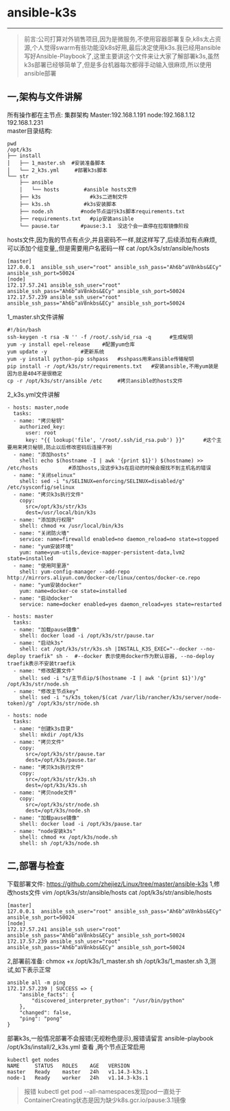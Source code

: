 # ansible-k3s
--------------------- 
>前言:公司打算对外销售项目,因为是微服务,不使用容器部署复杂,k8s太占资源,个人觉得swarm有些功能没k8s好用,最后决定使用k3s.我已经用ansible写好Ansible-Playbook了,这里主要讲这个文件来让大家了解部署k3s,虽然k3s部署已经够简单了,但是多台机器每次都得手动输入很麻烦,所以使用ansible部署
## 一,架构与文件讲解
所有操作都在主节点:
集群架构
Master:192.168.1.191   node:192.168.1.12 192.168.1.231  
master目录结构:  
```
pwd  
/opt/k3s  
├── install  
│   ├── 1_master.sh  #安装准备脚本  
│   └── 2_k3s.yml     #部署k3s脚本  
└── str  
    ├── ansible  
    │   └── hosts        #ansible hosts文件  
    ├── k3s                #k3s二进制文件  
    ├── k3s.sh           #k3s安装脚本  
    ├── node.sh         #node节点运行k3s脚本requirements.txt  
    ├── requirements.txt   #pip安装ansible  
    └── pause.tar       #pause:3.1  没这个会一直停在拉取镜像阶段  
```
hosts文件,因为我的节点有点少,并且密码不一样,就这样写了,后续添加有点麻烦,可以添加个组变量,,但是需要用户名密码一样
cat /opt/k3s/str/ansible/hosts
```
[master]
127.0.0.1  ansible_ssh_user="root" ansible_ssh_pass="Ah6b^aV8nkbs&ECy" ansible_ssh_port=50024
[node]
172.17.57.241 ansible_ssh_user="root" ansible_ssh_pass="Ah6b^aV8nkbs&ECy" ansible_ssh_port=50024
172.17.57.239 ansible_ssh_user="root" ansible_ssh_pass="Ah6b^aV8nkbs&ECy" ansible_ssh_port=50024
```
1_master.sh文件讲解
```
#!/bin/bash
ssh-keygen -t rsa -N '' -f /root/.ssh/id_rsa -q      #生成秘钥
yum -y install epel-release    #配置yum仓库
yum update -y           #更新系统       
yum -y install python-pip sshpass   #sshpass用来ansible传输秘钥
pip install -r /opt/k3s/str/requirements.txt   #安装ansible,不用yum装是因为总是404不是很稳定
cp -r /opt/k3s/str/ansible /etc     #拷贝ansible的hosts文件
```
2_k3s.yml文件讲解
```
- hosts: master,node        
  tasks:
  - name: "拷贝秘钥"
    authorized_key:
      user: root
      key: "{{ lookup('file', '/root/.ssh/id_rsa.pub') }}"      #这个主要用来拷贝秘钥,防止以后修改密码后连接不到
  - name: "添加hosts"
    shell: echo $(hostname -I | awk '{print $1}') $(hostname) >> /etc/hosts          #添加hosts,没这步k3s在启动的时候会报找不到主机名的错误
  - name: "关闭selinux"
    shell: sed -i "s/SELINUX=enforcing/SELINUX=disabled/g" /etc/sysconfig/selinux
  - name: "拷贝k3s执行文件"
    copy:
      src=/opt/k3s/str/k3s
      dest=/usr/local/bin/k3s
  - name: "添加执行权限"
    shell: chmod +x /usr/local/bin/k3s
  - name: "关闭防火墙"
    service: name=firewalld enabled=no daemon_reload=no state=stopped
  - name: "yum安装环境"
    yum: name=yum-utils,device-mapper-persistent-data,lvm2 state=installed
  - name: "使用阿里源"
    shell: yum-config-manager --add-repo http://mirrors.aliyun.com/docker-ce/linux/centos/docker-ce.repo
  - name: "yum安装docker"
    yum: name=docker-ce state=installed
  - name: "启动docker"
    service: name=docker enabled=yes daemon_reload=yes state=restarted

- hosts: master
  tasks:
  - name: "加载pause镜像"
    shell: docker load -i /opt/k3s/str/pause.tar
  - name: "启动k3s"
    shell: cat /opt/k3s/str/k3s.sh |INSTALL_K3S_EXEC="--docker --no-deploy traefik" sh -  #--docker 表示使用docker作为默认容器, --no-deploy traefik表示不安装traefik
  - name: "修改配置文件"
    shell: sed -i "s/主节点ip/$(hostname -I | awk '{print $1}')/g" /opt/k3s/str/node.sh
  - name: "修改主节点key"
    shell: sed -i "s/k3s_token/$(cat /var/lib/rancher/k3s/server/node-token)/g" /opt/k3s/str/node.sh

- hosts: node
  tasks:
  - name: "创建k3s目录"
    shell: mkdir /opt/k3s
  - name: "拷贝文件"
    copy:
      src=/opt/k3s/str/pause.tar
      dest=/opt/k3s/pause.tar
  - name: "拷贝k3s执行文件"
    copy:
      src=/opt/k3s/str/k3s.sh
      dest=/opt/k3s/k3s.sh
  - name: "拷贝node文件"
    copy:
      src=/opt/k3s/str/node.sh
      dest=/opt/k3s/node.sh
  - name: "加载pause镜像"
    shell: docker load -i /opt/k3s/pause.tar
  - name: "node安装k3s"
    shell: chmod +x /opt/k3s/node.sh 
    shell: sh /opt/k3s/node.sh 
 ```

## 二,部署与检查
下载部署文件:
https://github.com/zhejiez/Linux/tree/master/ansible-k3s
1,修改hosts文件
vim /opt/k3s/str/ansible/hosts
cat /opt/k3s/str/ansible/hosts
```
[master]
127.0.0.1  ansible_ssh_user="root" ansible_ssh_pass="Ah6b^aV8nkbs&ECy" ansible_ssh_port=50024
[node]
172.17.57.241 ansible_ssh_user="root" ansible_ssh_pass="Ah6b^aV8nkbs&ECy" ansible_ssh_port=50024
172.17.57.239 ansible_ssh_user="root" ansible_ssh_pass="Ah6b^aV8nkbs&ECy" ansible_ssh_port=50024
```
2,部署前准备:
chmox +x /opt/k3s/1_master.sh
sh /opt/k3s/1_master.sh
3,测试,如下表示正常
```
ansible all -m ping
172.17.57.239 | SUCCESS => {
    "ansible_facts": {
        "discovered_interpreter_python": "/usr/bin/python"
    },
    "changed": false,
    "ping": "pong"
}
```
部署k3s,一般情况部署不会报错(无视粉色提示),报错请留言
ansible-playbook /opt/k3s/install/2_k3s.yml
查看 ,两个节点正常启用
```
kubectl get nodes
NAME     STATUS   ROLES    AGE   VERSION
master   Ready    master   24h   v1.14.3-k3s.1
node-1   Ready    worker   24h   v1.14.3-k3s.1
```
>报错
>kubectl get pod --all-namespaces发现pod一直处于ContainerCreating状态是因为缺少k8s.gcr.io/pause:3.1镜像
